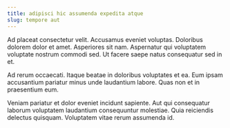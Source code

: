 ```yaml
---
title: adipisci hic assumenda expedita atque
slug: tempore aut
---
```


Ad placeat consectetur velit. Accusamus eveniet voluptas. Doloribus dolorem dolor et amet. Asperiores sit nam. Aspernatur qui voluptatem voluptate nostrum commodi sed. Ut facere saepe natus consequatur sed in et.

Ad rerum occaecati. Itaque beatae in doloribus voluptates et ea. Eum ipsam accusantium pariatur minus unde laudantium labore. Quas non et in praesentium eum.

Veniam pariatur et dolor eveniet incidunt sapiente. Aut qui consequatur laborum voluptatem laudantium consequuntur molestiae. Quia reiciendis delectus quisquam. Voluptatem vitae rerum assumenda id.
